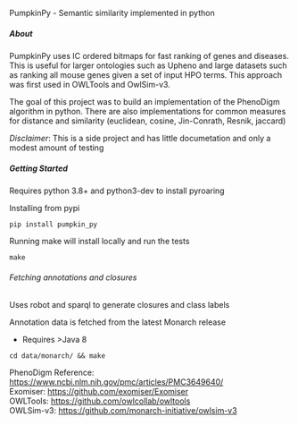 PumpkinPy - Semantic similarity implemented in python

##### About

PumpkinPy uses IC ordered bitmaps for fast ranking of genes and diseases.  This is useful for larger ontologies such as Upheno and large datasets such as ranking all mouse genes given a set of input HPO terms.  This approach was first used in OWLTools and OwlSim-v3.

The goal of this project was to build an implementation of the PhenoDigm algorithm in python. There are also implementations for common measures for distance and similarity (euclidean, cosine, Jin-Conrath, Resnik, jaccard)

*Disclaimer*: This is a side project and has little documetation and only a modest amount of testing

##### Getting Started

Requires python 3.8+ and python3-dev to install pyroaring

Installing from pypi

```
pip install pumpkin_py
```

Running make will install locally and run the tests
```
make
```

###### Fetching annotations and closures

Uses robot and sparql to generate closures and class labels

Annotation data is fetched from the latest Monarch release
 - Requires >Java 8
 
```cd data/monarch/ && make```


PhenoDigm Reference: https://www.ncbi.nlm.nih.gov/pmc/articles/PMC3649640/  
Exomiser: https://github.com/exomiser/Exomiser  
OWLTools: https://github.com/owlcollab/owltools  
OWLSim-v3: https://github.com/monarch-initiative/owlsim-v3  
